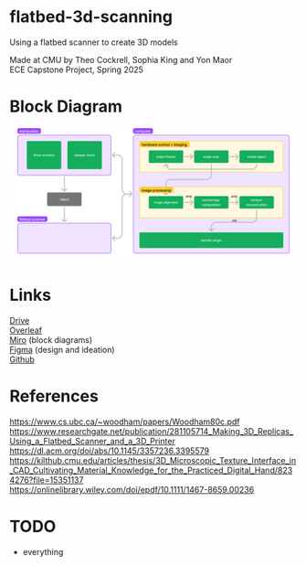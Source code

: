 # flatbed-3d-scanning
Using a flatbed scanner to create 3D models

Made at CMU by Theo Cockrell, Sophia King and Yon Maor \
ECE Capstone Project, Spring 2025

# Block Diagram
![Block Diagram](assets/block_diagram.png)

# Links
[Drive](https://drive.google.com/drive/folders/1ced0EoecR5MyE44IGFHTp-g9Kk1cnlny?usp=drive_link)\
[Overleaf](https://www.overleaf.com/4282792349kjgzvnnsnnzq#f804f3) \
[Miro](https://miro.com/app/board/uXjVLqdlKAg=/?share_link_id=63507211204) (block diagrams) \
[Figma](https://www.figma.com/team_invite/redeem/5x660ntAn8yKOq8LIjZn8b) (design and ideation) \
[Github](https://github.com/yonmaor1/flatbed-3d-scanning)

# References
https://www.cs.ubc.ca/~woodham/papers/Woodham80c.pdf \
https://www.researchgate.net/publication/281105714_Making_3D_Replicas_Using_a_Flatbed_Scanner_and_a_3D_Printer \
https://dl.acm.org/doi/abs/10.1145/3357236.3395579 \
https://kilthub.cmu.edu/articles/thesis/3D_Microscopic_Texture_Interface_in_CAD_Cultivating_Material_Knowledge_for_the_Practiced_Digital_Hand/8234276?file=15351137 \
https://onlinelibrary.wiley.com/doi/epdf/10.1111/1467-8659.00236

# TODO
- everything
